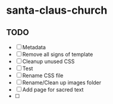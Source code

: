 # santa-claus-church

## TODO

- [ ] Metadata
- [ ] Remove all signs of template
- [ ] Cleanup unused CSS
- [ ] Test
- [ ] Rename CSS file
- [ ] Rename/Clean up images folder
- [ ] Add page for sacred text
- [ ] 